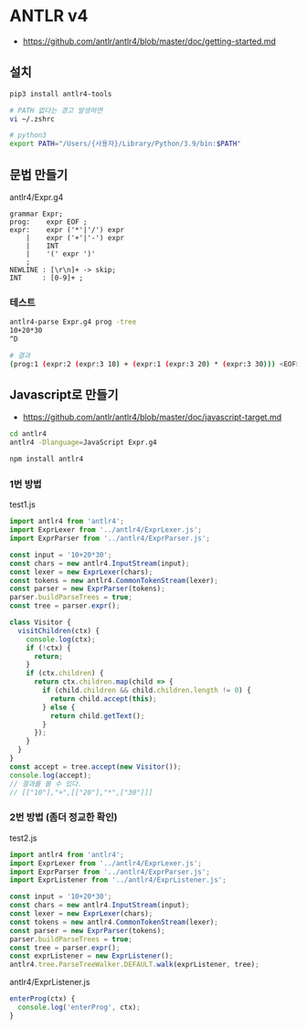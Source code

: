 # ANTLR v4
* https://github.com/antlr/antlr4/blob/master/doc/getting-started.md

## 설치
```sh
pip3 install antlr4-tools

# PATH 없다는 경고 발생하면
vi ~/.zshrc

# python3
export PATH="/Users/{사용자}/Library/Python/3.9/bin:$PATH"
```

## 문법 만들기
antlr4/Expr.g4
```g4
grammar Expr;
prog:    expr EOF ;
expr:    expr ('*'|'/') expr
    |    expr ('+'|'-') expr
    |    INT
    |    '(' expr ')'
    ;
NEWLINE : [\r\n]+ -> skip;
INT     : [0-9]+ ;
```

### 테스트
```sh
antlr4-parse Expr.g4 prog -tree
10+20*30
^D

# 결과
(prog:1 (expr:2 (expr:3 10) + (expr:1 (expr:3 20) * (expr:3 30))) <EOF>)
```

## Javascript로 만들기
* https://github.com/antlr/antlr4/blob/master/doc/javascript-target.md
```sh
cd antlr4
antlr4 -Dlanguage=JavaScript Expr.g4

npm install antlr4
```

### 1번 방법
test1.js
```js
import antlr4 from 'antlr4';
import ExprLexer from '../antlr4/ExprLexer.js';
import ExprParser from '../antlr4/ExprParser.js';

const input = '10+20*30';
const chars = new antlr4.InputStream(input);
const lexer = new ExprLexer(chars);
const tokens = new antlr4.CommonTokenStream(lexer);
const parser = new ExprParser(tokens);
parser.buildParseTrees = true;
const tree = parser.expr();

class Visitor {
  visitChildren(ctx) {
    console.log(ctx);
    if (!ctx) {
      return;
    }
    if (ctx.children) {
      return ctx.children.map(child => {
        if (child.children && child.children.length != 0) {
          return child.accept(this);
        } else {
          return child.getText();
        }
      });
    }
  }
}
const accept = tree.accept(new Visitor());
console.log(accept);
// 결과를 볼 수 있다.
// [["10"],"+",[["20"],"*",["30"]]]
```

### 2번 방법 (좀더 정교한 확인)
test2.js
```js
import antlr4 from 'antlr4';
import ExprLexer from '../antlr4/ExprLexer.js';
import ExprParser from '../antlr4/ExprParser.js';
import ExprListener from '../antlr4/ExprListener.js';

const input = '10+20*30';
const chars = new antlr4.InputStream(input);
const lexer = new ExprLexer(chars);
const tokens = new antlr4.CommonTokenStream(lexer);
const parser = new ExprParser(tokens);
parser.buildParseTrees = true;
const tree = parser.expr();
const exprListener = new ExprListener();
antlr4.tree.ParseTreeWalker.DEFAULT.walk(exprListener, tree);
```

antlr4/ExprListener.js
```js
enterProg(ctx) {
  console.log('enterProg', ctx);
}
```
